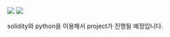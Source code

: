 <a href="" target="_blank"><img src="https://img.shields.io/badge/Solidity-FFFFFF?style=?style=plastic&logo=solidity&logoColor=363636"/></a>
<a href="" target="_blank"><img src="https://img.shields.io/badge/Python-FFFFFF?style=?style=plastic&logo=python&logoColor=3776AB"/></a>

solidity와 python을 이용해서 project가 진행될 예정입니다.
